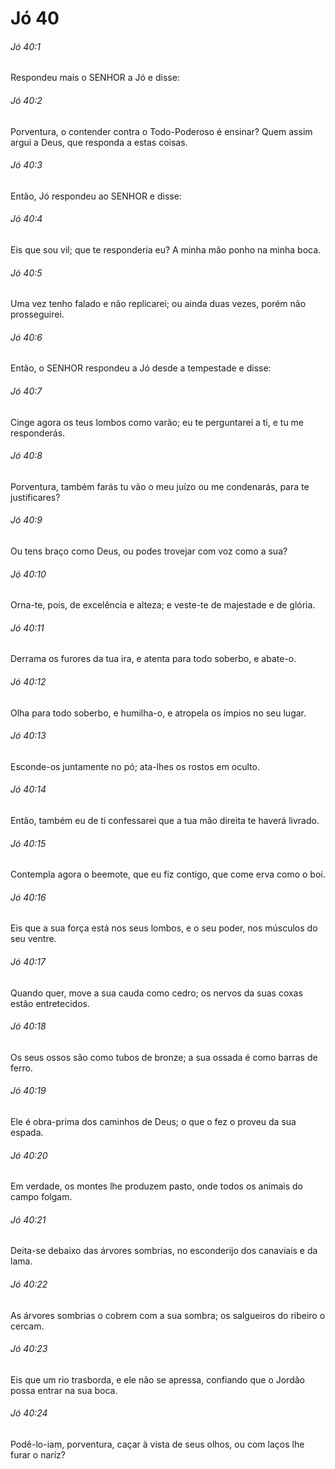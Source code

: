 # Jó 40

###### Jó 40:1

Respondeu mais o SENHOR a Jó e disse:

###### Jó 40:2

Porventura, o contender contra o Todo-Poderoso é ensinar? Quem assim argui a Deus, que responda a estas coisas.

###### Jó 40:3

Então, Jó respondeu ao SENHOR e disse:

###### Jó 40:4

Eis que sou vil; que te responderia eu? A minha mão ponho na minha boca.

###### Jó 40:5

Uma vez tenho falado e não replicarei; ou ainda duas vezes, porém não prosseguirei.

###### Jó 40:6

Então, o SENHOR respondeu a Jó desde a tempestade e disse:

###### Jó 40:7

Cinge agora os teus lombos como varão; eu te perguntarei a ti, e tu me responderás.

###### Jó 40:8

Porventura, também farás tu vão o meu juízo ou me condenarás, para te justificares?

###### Jó 40:9

Ou tens braço como Deus, ou podes trovejar com voz como a sua?

###### Jó 40:10

Orna-te, pois, de excelência e alteza; e veste-te de majestade e de glória.

###### Jó 40:11

Derrama os furores da tua ira, e atenta para todo soberbo, e abate-o.

###### Jó 40:12

Olha para todo soberbo, e humilha-o, e atropela os ímpios no seu lugar.

###### Jó 40:13

Esconde-os juntamente no pó; ata-lhes os rostos em oculto.

###### Jó 40:14

Então, também eu de ti confessarei que a tua mão direita te haverá livrado.

###### Jó 40:15

Contempla agora o beemote, que eu fiz contigo, que come erva como o boi.

###### Jó 40:16

Eis que a sua força está nos seus lombos, e o seu poder, nos músculos do seu ventre.

###### Jó 40:17

Quando quer, move a sua cauda como cedro; os nervos da suas coxas estão entretecidos.

###### Jó 40:18

Os seus ossos são como tubos de bronze; a sua ossada é como barras de ferro.

###### Jó 40:19

Ele é obra-prima dos caminhos de Deus; o que o fez o proveu da sua espada.

###### Jó 40:20

Em verdade, os montes lhe produzem pasto, onde todos os animais do campo folgam.

###### Jó 40:21

Deita-se debaixo das árvores sombrias, no esconderijo dos canaviais e da lama.

###### Jó 40:22

As árvores sombrias o cobrem com a sua sombra; os salgueiros do ribeiro o cercam.

###### Jó 40:23

Eis que um rio trasborda, e ele não se apressa, confiando que o Jordão possa entrar na sua boca.

###### Jó 40:24

Podê-lo-iam, porventura, caçar à vista de seus olhos, ou com laços lhe furar o nariz?

